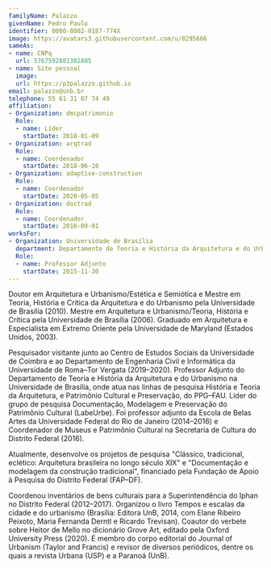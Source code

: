 ```yaml
---
familyName: Palazzo
givenName: Pedro Paulo
identifier: 0000-0002-0187-774X
image: https://avatars3.githubusercontent.com/u/8295666
sameAs:
- name: CNPq
  url: 5767592881382885
- name: Site pessoal
  image:
  url: https://p3palazzo.github.io
email: palazzo@unb.br
telephone: 55 61 31 07 74 49
affiliation:
- Organization: dmcpatrimonio
  Role:
  - name: Líder
    startDate: 2018-01-09
- Organization: arqtrad
  Role:
  - name: Coordenador
    startDate: 2018-06-18
- Organization: adaptive-construction
  Role:
  - name: Coordenador
    startDate: 2020-05-05
- Organization: doctrad
  Role:
  - name: Coordenador
    startDate: 2016-09-01
worksFor:
- Organization: Universidade de Brasília
  department: Departamento de Teoria e História da Arquitetura e do Urbanismo
  Role:
  - name: Professor Adjunto
    startDate: 2015-11-30
---
```


Doutor em Arquitetura e Urbanismo/Estética e Semiótica e Mestre em
Teoria, História e Crítica da Arquitetura e do Urbanismo pela
Universidade de Brasília (2010). Mestre em Arquitetura e
Urbanismo/Teoria, História e Crítica pela Universidade de Brasília (2006).
Graduado em Arquitetura e Especialista em Extremo Oriente pela
Universidade de Maryland (Estados Unidos, 2003).

Pesquisador visitante junto ao Centro de Estudos Sociais da Universidade
de Coimbra e ao Departamento de Engenharia Civil e Informática da
Universidade de Roma–Tor Vergata (2019–2020). Professor Adjunto do
Departamento de Teoria e História da Arquitetura e do Urbanismo na
Universidade de Brasília, onde atua nas linhas de pesquisa História e
Teoria da Arquitetura, e Patrimônio Cultural e Preservação, do PPG–FAU.
Líder do grupo de pesquisa Documentação, Modelagem e Preservação do
Patrimônio Cultural (LabeUrbe). Foi professor adjunto da Escola de Belas
Artes da Universidade Federal do Rio de Janeiro (2014–2016) e
Coordenador de Museus e Patrimônio Cultural na Secretaria de Cultura do
Distrito Federal (2016).

Atualmente, desenvolve os projetos de pesquisa "Clássico, tradicional,
eclético: Arquitetura brasileira no longo século XIX" e "Documentação e
modelagem da construção tradicional", financiado pela Fundação de Apoio
à Pesquisa do Distrito Federal (FAP–DF).

Coordenou inventários de bens culturais para a Superintendência do Iphan
no Distrito Federal (2012–2017). Organizou o livro Tempos e escalas da
cidade e do urbanismo (Brasília: Editora UnB, 2014, com Elane Ribeiro
Peixoto, Maria Fernanda Derntl e Ricardo Trevisan). Coautor do verbete
sobre Heitor de Mello no dicionário Grove Art, editado pela Oxford
University Press (2020). É membro do corpo editorial do Journal of
Urbanism (Taylor and Francis) e revisor de diversos periódicos, dentre
os quais a revista Urbana (USP) e a Paranoá (UnB).


